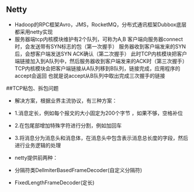 ## Netty
* Hadoop的RPC框架Avro，JMS，RocketMQ，分布式通讯框架Dubbox底层都采用netty实现
* 服务器端tcp内核模块维护有2个队列，可称为A,B
客户端向服务器connect时，会发送带有SYN标志的包（第一次握手）
服务器收到客户端发来的SYN后，会想客户端发送SYN ACK确认（第二次握手）
此时TCP内核模块把客户端链接加入到A队列中，然后服务器收到客户端发来的ACK时（第三次握手）
TCP内核模块会把客户端链接从A队列移到B队列，链接完成，应用程序的accept会返回
也就是说accept从B队列中取出完成三次握手的链接

##TCP粘包、拆包问题 
* 解决方案，根据业界主流协议，有三种方案：
* 1.消息定长，例如每个报文的大小固定为200个字节 ，如果不够，空格补位
* 2.在包尾部增加特殊字符进行分割，例如加回车
* 3.将消息分为消息头和消息体，在消息头中包含表示消息总长度的字段，然后进行业务逻辑的处理

* netty提供前两种：
* 分隔符类DellmiterBasedFrameDecoder(自定义分隔符)
* FixedLengthFrameDecoder(定长)